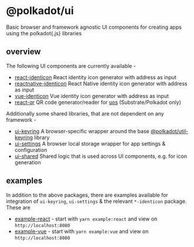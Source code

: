 # @polkadot/ui

Basic browser and framework agnostic UI components for creating apps using the polkadot{.js} libraries

## overview

The following UI components are currently available -

- [react-identicon](packages/react-identicon/) React identity icon generator with address as input
- [reactnative-identicon](packages/reactnative-identicon/) React Native identity icon generator with address as input
- [vue-identicon](packages/vue-identicon/) Vue identity icon generator with address as input
- [react-qr](packages/react-qr/) QR code generator/reader for [uos](https://github.com/maciejhirsz/uos) (Substrate/Polkadot only)

Additionally some shared libraries, that are not dependent on any framework -

- [ui-keyring](packages/ui-keyring/) A browser-specific wrapper around the base [@polkadot/util-keyring](https://github.com/polkadot-js/util/) library
- [ui-settings](packages/ui-settings/) A browser local storage wrapper for app settings & configuration
- [ui-shared](packages/ui-shared) Shared logic that is used across UI components, e.g. for icon generation

## examples

In addition to the above packages, there are examples available for integration of `ui-keyring`, `ui-settings` & the relevant `*-identicon` package. These are

- [example-react](packages/example-react) - start with `yarn example:react` and view on `http://localhost:8080`
- [example-vue](packages/example-vue) - start with `yarn example:vue` and view on `http://localhost:8080`
